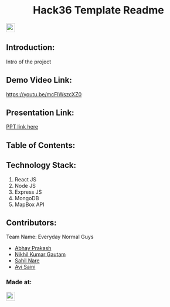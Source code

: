 <h1 align="center">Hack36 Template Readme</h1>
<p align="center">
</p>

<a href="https://hack36.com"> <img src="https://cutt.ly/BuiltAtHack36" height=24px> </a>


## Introduction:
  Intro of the project
  
## Demo Video Link:
  <a href="https://youtu.be/dQw4w9WgXcQ">https://youtu.be/mcFIWszcXZ0</a>
  
## Presentation Link:
  <a href="https://cutt.ly/H365PPT"> PPT link here </a>
  
  
## Table of Contents:

## Technology Stack:
  1) React JS
  2) Node JS
  3) Express JS
  4) MongoDB
  5) MapBox API

## Contributors:

Team Name: Everyday Normal Guys

* [Abhay Prakash](https://github.com/techAbhay11)
* [Nikhil Kumar Gautam](https://github.com/nikhilkrgautam)
* [Sahil Nare](https://github.com/sahilnare/)
* [Avi Saini](https://github.com/sainiavi)


### Made at:
<a href="https://hack36.com"> <img src="https://cutt.ly/BuiltAtHack36" height=24px> </a>
